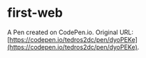 # first-web

A Pen created on CodePen.io. Original URL: [https://codepen.io/tedros2dc/pen/dyoPEKe](https://codepen.io/tedros2dc/pen/dyoPEKe).


